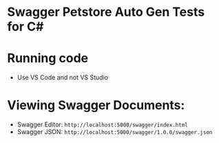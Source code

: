 # Swagger Petstore Auto Gen Tests for C#

# Running code
- Use VS Code and not VS Studio

# Viewing Swagger Documents:
- Swagger Editor: `http://localhost:5000/swagger/index.html`
- Swagger JSON: `http://localhost:5000/swagger/1.0.0/swagger.json`
